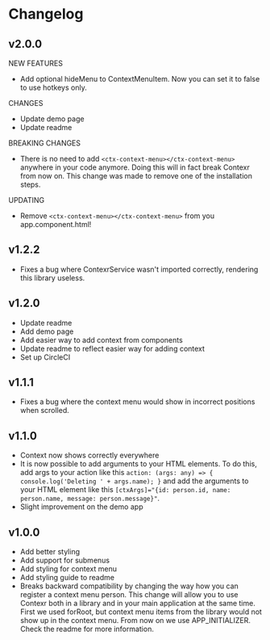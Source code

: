 # Changelog

## v2.0.0

NEW FEATURES

- Add optional hideMenu to ContextMenuItem. Now you can set it to false to use hotkeys
only.

CHANGES

- Update demo page
- Update readme

BREAKING CHANGES

- There is no need to add `<ctx-context-menu></ctx-context-menu>` anywhere in your code anymore. 
Doing this will in fact break Contexr from now on. This change was made to remove one of the 
installation steps. 

UPDATING

- Remove `<ctx-context-menu></ctx-context-menu>` from you app.component.html!


## v1.2.2

- Fixes a bug where ContexrService wasn't imported correctly, rendering this
library useless.

## v1.2.0

- Update readme
- Add demo page
- Add easier way to add context from components
- Update readme to reflect easier way for adding context
- Set up CircleCI

## v1.1.1

- Fixes a bug where the context menu would show in incorrect positions when scrolled.

## v1.1.0

- Context now shows correctly everywhere
- It is now possible to add arguments to your HTML elements. To do this, add args to your 
action like this `action: (args: any) => { console.log('Deleting ' + args.name); }` and
add the arguments to your HTML element like this
`[ctxArgs]="{id: person.id, name: person.name, message: person.message}"`.
- Slight improvement on the demo app

## v1.0.0

- Add better styling
- Add support for submenus
- Add styling for context menu
- Add styling guide to readme
- Breaks backward compatibility by changing the way how you 
can register a context menu person. This change will allow you
to use Contexr both in a library and in your main application
at the same time. First we used forRoot, but context menu items
from the library would not show up in the context menu. From now 
on we use APP_INITIALIZER. Check the readme for more information.


